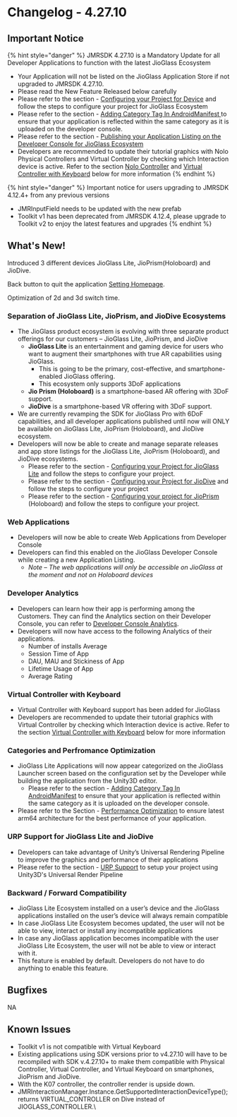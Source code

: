 # Changelog - 4.27.10

## Important Notice

{% hint style="danger" %}
JMRSDK 4.27.10 is a Mandatory Update for all Developer Applications to function with the latest JioGlass Ecosystem

* Your Application will not be listed on the JioGlass Application Store if not upgraded to JMRSDK 4.27.10.
* Please read the New Feature Released below carefully
* Please refer to the section - [Configuring your Project for Device](../building-and-testing/publishing-to-target-device/#configuring-your-project-for-the-build-device) and follow the steps to configure your project for JioGlass Ecosystem
* Please refer to the section - [Adding Category Tag In AndroidManifest ](../building-and-testing/publishing-to-target-device/#adding-category-tag-in-androidmanifest)to ensure that your application is reflected within the same category as it is uploaded on the developer console.
* Please refer to the section - [Publishing your Application Listing on the Developer Console for JioGlass Ecosystem](../publish/publishing-to-jioglass-developer-console.md)
* Developers are recommended to update their tutorial graphics with Nolo Physical Controllers and Virtual Controller by checking which Interaction device is active. Refer to the section [Nolo Controller](../device-information/controller-specifications/physical-controllers.md#nolo-controller) and [Virtual Controller with Keyboard](../device-information/controller-specifications/virtual-controller-virtual-keyboard-for-jioglass.md) below for more information
{% endhint %}

{% hint style="danger" %}
Important notice for users upgrading to JMRSDK 4.12.4+ from any previous versions

* JMRInputField needs to be updated with the new prefab
* Toolkit v1 has been deprecated from JMRSDK 4.12.4, please upgrade to Toolkit v2 to enjoy the latest features and upgrades
{% endhint %}

## What's New!  <a href="#new-features-released" id="new-features-released"></a>

Introduced 3 different devices JioGlass Lite, JioPrism(Holoboard) and JioDive.

Back button to quit the application [Setting Homepage](../jmrsdk/jmrrig/setting-homepage-quit-functionality.md).

Optimization of 2d and 3d switch time.



### **Separation of JioGlass Lite, JioPrism, and JioDive Ecosystems**&#x20;

* The JioGlass product ecosystem is evolving with three separate product offerings for our customers – JioGlass Lite, JioPrism, and JioDive&#x20;
  * **JioGlass Lite** is an entertainment and gaming device for users who want to augment their smartphones with true AR capabilities using JioGlass.&#x20;
    * This is going to be the primary, cost-effective, and smartphone-enabled JioGlass offering.&#x20;
    * This ecosystem only supports 3DoF applications&#x20;
  * **Jio Prism (Holoboard)** is a smartphone-based AR offering with 3DoF support.
  * **JioDive** is a smartphone-based VR offering with 3DoF support.
* We are currently revamping the SDK for JioGlass Pro with 6DoF capabilities, and all developer applications published until now will ONLY be available on JioGlass Lite, JioPrism (Holoboard), and JioDive ecosystem.&#x20;
* Developers will now be able to create and manage separate releases and app store listings for the JioGlass Lite, JioPrism (Holoboard), and JioDive ecosystems.&#x20;
  * Please refer to the section - [Configuring your Project for JioGlass Lite](../building-and-testing/publishing-to-target-device/#configuring-your-project-for-the-build-device) and follow the steps to configure your project.&#x20;
  * Please refer to the section - [Configuring your Project for JioDive](../building-and-testing/publishing-to-target-device/#configuring-your-project-for-the-build-device) and follow the steps to configure your project
  * Please refer to the section  - [Configuring your project for JioPrism](../building-and-testing/publishing-to-target-device/#configuring-your-project-for-the-build-device) (Holoboard) and follow the steps to configure your project.&#x20;

### **Web Applications**

* Developers will now be able to create Web Applications from Developer Console
* Developers can find this enabled on the JioGlass Developer Console while creating a new Application Listing.
  * _Note – The web applications will only be accessible on JioGlass at the moment and not on Holoboard devices_

### **Developer Analytics**&#x20;

* Developers can learn how their app is performing among the Customers. They can find the Analytics section on their Developer Console, you can refer to [Developer Console Analytics](../publish/developer-console-analytics.md).
* Developers will now have access to the following Analytics of their applications.
  * Number of installs Average&#x20;
  * Session Time of App&#x20;
  * DAU, MAU and Stickiness of App&#x20;
  * Lifetime Usage of App&#x20;
  * Average Rating

### **Virtual Controller with Keyboard**

* Virtual Controller with Keyboard support has been added for JioGlass&#x20;
* Developers are recommended to update their tutorial graphics with Virtual Controller by checking which Interaction device is active. Refer to the section [Virtual Controller with Keyboard](../device-information/controller-specifications/virtual-controller-virtual-keyboard-for-jioglass.md) below for more information

### **Categories and Perfromance Optimization**&#x20;

* JioGlass Lite Applications will now appear categorized on the JioGlass Launcher screen based on the configuration set by the Developer while building the application from the Unity3D editor.
  * Please refer to the section - [Adding Category Tag In AndroidManifest](../building-and-testing/publishing-to-target-device/#adding-category-tag-in-androidmanifest) to ensure that your application is reflected within the same category as it is uploaded on the developer console.
* Please refer to the Section - [Performance Optimization](../building-and-testing/publishing-to-target-device/performance-optimization.md) to ensure latest arm64 architecture for the best performance of your application.

### **URP Support for JioGlass Lite and JioDive**

* Developers can take advantage of Unity’s Universal Rendering Pipeline to improve the graphics and performance of their applications&#x20;
* Please refer to the section - [URP Support](../getting-started/urp-support/) to setup your project using Unity3D's Universal Render Pipeline

### **Backward / Forward Compatibility**

* JioGlass Lite Ecosystem installed on a user’s device and the JioGlass applications installed on the user’s device will always remain compatible&#x20;
* In case JioGlass Lite Ecosystem becomes updated, the user will not be able to view, interact or install any incompatible applications&#x20;
* In case any JioGlass application becomes incompatible with the user JioGlass Lite Ecosystem, the user will not be able to view or interact with it.
* This feature is enabled by default. Developers do not have to do anything to enable this feature.

## Bugfixes <a href="#bugfixes" id="bugfixes"></a>

NA

## Known Issues <a href="#known-issues" id="known-issues"></a>

* Toolkit v1 is not compatible with Virtual Keyboard
* Existing applications using SDK versions prior to v4.27.10 will have to be recompiled with SDK v.4.27.10+ to make them compatible with Physical Controller, Virtual Controller, and Virtual Keyboard on smartphones, JioPrism and JioDive.
* With the K07 controller, the controller render is upside down.&#x20;
* JMRInteractionManager.Instance.GetSupportedInteractionDeviceType(); returns VIRTUAL\_CONTROLLER on Dive instead of JIOGLASS\_CONTROLLER.\
